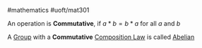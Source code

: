 #mathematics #uoft/mat301 

An operation is **Commutative**, if $a*b=b*a$ for all $a$ and $b$

A [Group](Group.md) with a **Commutative** [Composition Law](Composition%20Law.md) is called [Abelian](Abelian.md)